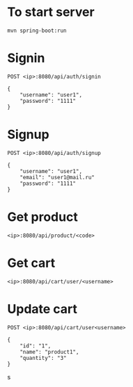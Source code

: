 # To start server
`mvn spring-boot:run`

# Signin
`POST <ip>:8080/api/auth/signin`
```
{
    "username": "user1",
    "password": "1111"
}
```

# Signup
`POST <ip>:8080/api/auth/signup`
```
{
    "username": "user1",
    "email": "user1@mail.ru"
    "password": "1111"
}
```

# Get product
`<ip>:8080/api/product/<code>`

# Get cart
`<ip>:8080/api/cart/user/<username>`

# Update cart
`POST <ip>:8080/api/cart/user<username>`

```
{
    "id": "1",
    "name": "product1",
    "quantity": "3"
}
```


s